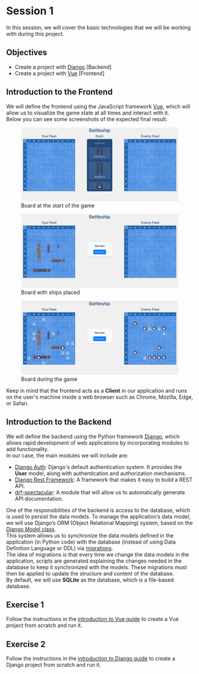 # Session 1

In this session, we will cover the basic technologies that we will be working with during this project.

## Objectives

- Create a project with [Django](https://www.djangoproject.com/) [Backend]
- Create a project with [Vue](https://vuejs.org/) [Frontend]

## Introduction to the Frontend

We will define the frontend using the JavaScript framework [Vue](https://vuejs.org/), which will allow us to visualize the game state at all times and interact with it.  
Below you can see some screenshots of the expected final result:

<figure>
  <img
  src="../Images/front_result_1.jpeg"
  alt="Initial Board.">
  <figcaption>Board at the start of the game</figcaption>
</figure>
<figure>
  <img
  src="../Images/front_result_2.jpeg"
  alt="Board with ships placed.">
  <figcaption>Board with ships placed</figcaption>
</figure>
<figure>
  <img
  src="../Images/front_result_3.jpeg"
  alt="Board during the game.">
  <figcaption>Board during the game</figcaption>
</figure>

Keep in mind that the frontend acts as a **Client** in our application and runs on the user's machine inside a web browser such as Chrome, Mozilla, Edge, or Safari.

## Introduction to the Backend

We will define the backend using the Python framework [Django](https://www.djangoproject.com/), which allows rapid development of web applications by incorporating modules to add functionality.  
In our case, the main modules we will include are:

- [Django Auth](https://docs.djangoproject.com/en/5.1/topics/auth/): Django's default authentication system. It provides the **User** model, along with authentication and authorization mechanisms.
- [Django Rest Framework](https://www.django-rest-framework.org/): A framework that makes it easy to build a REST API.
- [drf-spectacular](https://drf-spectacular.readthedocs.io/en/latest/): A module that will allow us to automatically generate API documentation.

One of the responsibilities of the backend is access to the database, which is used to persist the data models. To manage the application’s data model, we will use Django’s ORM (Object Relational Mapping) system, based on the [Django Model class](https://docs.djangoproject.com/en/5.1/topics/db/models/).  
This system allows us to synchronize the data models defined in the application (in Python code) with the database (instead of using Data Definition Language or DDL) via [migrations](https://docs.djangoproject.com/en/5.1/topics/migrations/).  
The idea of migrations is that every time we change the data models in the application, scripts are generated explaining the changes needed in the database to keep it synchronized with the models. These migrations must then be applied to update the structure and content of the database.  
By default, we will use **SQLite** as the database, which is a file-based database.

## Exercise 1

Follow the instructions in the [introduction to Vue guide](../Guies/inici_Vue_en.md) to create a Vue project from scratch and run it.

## Exercise 2

Follow the instructions in the [introduction to Django guide](../Guies/inici_DJango_en.md) to create a Django project from scratch and run it.
